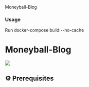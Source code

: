 Moneyball-Blog

### Usage
Run docker-compose build --no-cache 


# Moneyball-Blog

![](resources/img/logo/banner.png)

## :gear: Prerequisites
